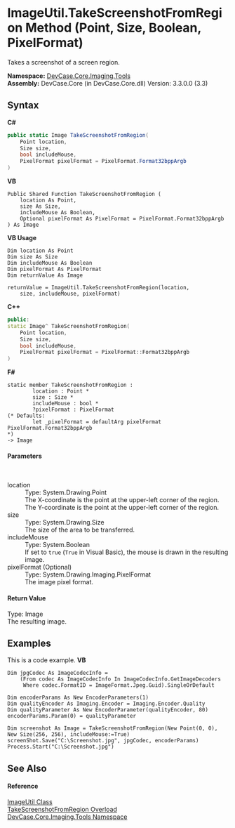 # ImageUtil.TakeScreenshotFromRegion Method (Point, Size, Boolean, PixelFormat)
 

Takes a screenshot of a screen region.

**Namespace:**&nbsp;<a href="N_DevCase_Core_Imaging_Tools">DevCase.Core.Imaging.Tools</a><br />**Assembly:**&nbsp;DevCase.Core (in DevCase.Core.dll) Version: 3.3.0.0 (3.3)

## Syntax

**C#**<br />
``` C#
public static Image TakeScreenshotFromRegion(
	Point location,
	Size size,
	bool includeMouse,
	PixelFormat pixelFormat = PixelFormat.Format32bppArgb
)
```

**VB**<br />
``` VB
Public Shared Function TakeScreenshotFromRegion ( 
	location As Point,
	size As Size,
	includeMouse As Boolean,
	Optional pixelFormat As PixelFormat = PixelFormat.Format32bppArgb
) As Image
```

**VB Usage**<br />
``` VB Usage
Dim location As Point
Dim size As Size
Dim includeMouse As Boolean
Dim pixelFormat As PixelFormat
Dim returnValue As Image

returnValue = ImageUtil.TakeScreenshotFromRegion(location, 
	size, includeMouse, pixelFormat)
```

**C++**<br />
``` C++
public:
static Image^ TakeScreenshotFromRegion(
	Point location, 
	Size size, 
	bool includeMouse, 
	PixelFormat pixelFormat = PixelFormat::Format32bppArgb
)
```

**F#**<br />
``` F#
static member TakeScreenshotFromRegion : 
        location : Point * 
        size : Size * 
        includeMouse : bool * 
        ?pixelFormat : PixelFormat 
(* Defaults:
        let _pixelFormat = defaultArg pixelFormat PixelFormat.Format32bppArgb
*)
-> Image 

```


#### Parameters
&nbsp;<dl><dt>location</dt><dd>Type: System.Drawing.Point<br />The X-coordinate is the point at the upper-left corner of the region. The Y-coordinate is the point at the upper-left corner of the region.</dd><dt>size</dt><dd>Type: System.Drawing.Size<br />The size of the area to be transferred.</dd><dt>includeMouse</dt><dd>Type: System.Boolean<br />If set to `true` (`True` in Visual Basic), the mouse is drawn in the resulting image.</dd><dt>pixelFormat (Optional)</dt><dd>Type: System.Drawing.Imaging.PixelFormat<br />The image pixel format.</dd></dl>

#### Return Value
Type: Image<br />The resulting image.

## Examples
This is a code example. 
**VB**<br />
``` VB
Dim jpgCodec As ImageCodecInfo =
    (From codec As ImageCodecInfo In ImageCodecInfo.GetImageDecoders
     Where codec.FormatID = ImageFormat.Jpeg.Guid).SingleOrDefault

Dim encoderParams As New EncoderParameters(1)
Dim qualityEncoder As Imaging.Encoder = Imaging.Encoder.Quality
Dim qualityParameter As New EncoderParameter(qualityEncoder, 80)
encoderParams.Param(0) = qualityParameter

Dim screenshot As Image = TakeScreenshotFromRegion(New Point(0, 0), New Size(256, 256), includeMouse:=True)
screenShot.Save("C:\Screenshot.jpg", jpgCodec, encoderParams)
Process.Start("C:\Screenshot.jpg")
```


## See Also


#### Reference
<a href="T_DevCase_Core_Imaging_Tools_ImageUtil">ImageUtil Class</a><br /><a href="Overload_DevCase_Core_Imaging_Tools_ImageUtil_TakeScreenshotFromRegion">TakeScreenshotFromRegion Overload</a><br /><a href="N_DevCase_Core_Imaging_Tools">DevCase.Core.Imaging.Tools Namespace</a><br />